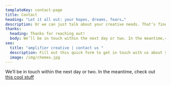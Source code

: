 ```yaml
---
templateKey: contact-page
title: Contact
heading: "Let it all out: your hopes, dreams, fears…"
description: Or we can just talk about your creative needs. That’s fine, too.
thanks:
  heading: Thanks for reaching out!
  body: We’ll be in touch within the next day or two. In the meantime,<br/> check out [this cool stuff](/portfolio).
seo:
  title: "amplifier creative | contact us "
  description: Fill out this quick form to get in touch with us about your creative needs.
  image: /img/chemex.jpg
---
```


We’ll be in touch within the next day or two. In the meantime, check out [this cool stuff](/projects)
